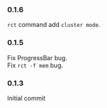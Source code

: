 ### 0.1.6

`rct` command add `cluster mode`.   

### 0.1.5

Fix ProgressBar bug.  
Fix `rct -f mem` bug.  

### 0.1.3

Initial commit  